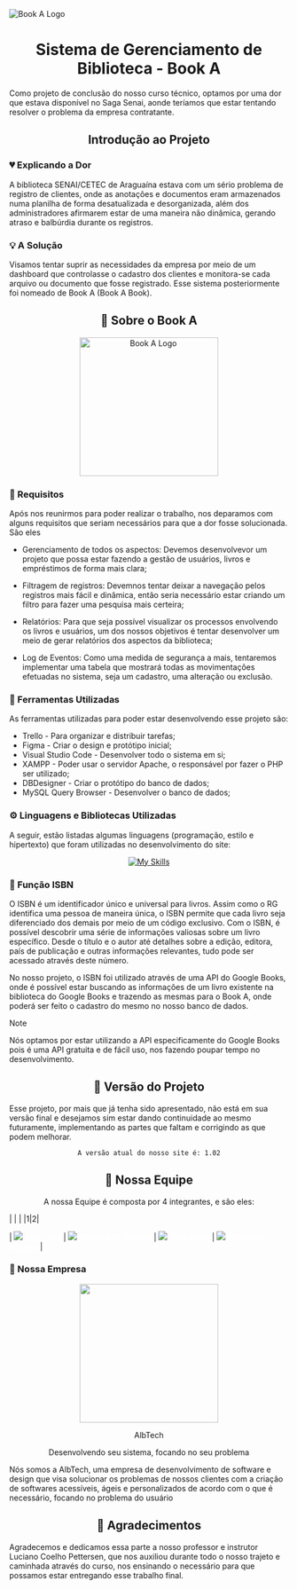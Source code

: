 
<picture>
  <source media="(prefers-color-scheme: dark)" srcset="./assets/img/bookabanner2.png">
  <source media="(prefers-color-scheme: light)" srcset="./assets/img/bookabanner.png">
  <img alt="Book A Logo" src="./assets/img/logo.png">
</picture>



<div align="center" class>

# Sistema de Gerenciamento de Biblioteca - Book A

</div>

Como projeto de conclusão do nosso curso técnico, optamos por uma dor que estava disponível no Saga Senai, aonde teríamos que estar tentando resolver o problema da empresa contratante. 



<div align="center"> 

## Introdução ao Projeto

</div>


### :broken_heart: Explicando a Dor
A biblioteca SENAI/CETEC de Araguaína estava com um sério problema de registro de clientes, onde as anotações e documentos eram armazenados numa planilha de forma desatualizada e desorganizada, além dos administradores afirmarem estar de uma maneira não dinâmica, gerando atraso e balbúrdia durante os registros.

### :bulb: A Solução
Visamos tentar suprir as necessidades da empresa por meio de um dashboard que controlasse o cadastro dos clientes e monitora-se cada arquivo ou documento que fosse registrado. Esse sistema posteriormente foi nomeado de Book A (Book A Book).



<div align="center"> 

## :book: Sobre o Book A

</div>


<div align="center">

<picture>
  <source media="(prefers-color-scheme: dark)" srcset="./assets/img/logo.png">
  <source media="(prefers-color-scheme: light)" srcset="./assets/img/logo2">
  <img alt="Book A Logo" src="./assets/img/logo.png" width="250px">
</picture>

</div>


### :page_with_curl: Requisitos

Após nos reunirmos para poder realizar o trabalho, nos deparamos com alguns requisitos que seriam necessários para que a dor fosse solucionada. São eles

- Gerenciamento de todos os aspectos: Devemos desenvolvevor um projeto que possa estar fazendo a gestão de usuários, livros e empréstimos de forma mais clara;

- Filtragem de registros: Devemnos tentar deixar a navegação pelos registros mais fácil e dinâmica, então seria necessário estar criando um filtro para fazer uma pesquisa mais certeira;

- Relatórios: Para que seja possível visualizar os processos envolvendo os livros e usuários, um dos nossos objetivos é tentar desenvolver um meio de gerar relatórios dos aspectos da biblioteca;

- Log de Eventos: Como uma medida de segurança a mais, tentaremos implementar uma tabela que mostrará todas as movimentações efetuadas no sistema, seja um cadastro, uma alteração ou exclusão.


### :wrench: Ferramentas Utilizadas

As ferramentas utilizadas para poder estar desenvolvendo esse projeto são:

- Trello - Para organizar e distribuir tarefas;
- Figma - Criar o design e protótipo inicial;
- Visual Studio Code - Desenvolver todo o sistema em si;
- XAMPP - Poder usar o servidor Apache, o responsável por fazer o PHP ser utilizado;
- DBDesigner - Criar o protótipo do banco de dados;
- MySQL Query Browser - Desenvolver o banco de dados;


### :gear: Linguagens e Bibliotecas Utilizadas

A seguir, estão listadas algumas linguagens (programação, estilo e hipertexto) que foram utilizadas no desenvolvimento do site:

<div align="center">

[![My Skills](https://skillicons.dev/icons?i=html,css,js,php,jquery,bootstrap,mysql)](https://skillicons.dev)

</div>


### :blue_book: Função ISBN

O ISBN é um identificador único e universal para livros. Assim como o RG identifica uma pessoa de maneira única, o ISBN permite que cada livro seja diferenciado dos demais por meio de um código exclusivo. Com o ISBN, é possível descobrir uma série de informações valiosas sobre um livro específico. Desde o título e o autor até detalhes sobre a edição, editora, país de publicação e outras informações relevantes, tudo pode ser acessado através deste número.

No nosso projeto, o ISBN foi utilizado através de uma API do Google Books, onde é possível estar buscando as informações de um livro existente na biblioteca do Google Books e trazendo as mesmas para o Book A, onde poderá ser feito o cadastro do mesmo no nosso banco de dados.

> [!NOTE]
> Nós optamos por estar utilizando a API especificamente do Google Books pois é uma API gratuita e de fácil uso, nos fazendo poupar tempo no desenvolvimento.



<div align="center"> 

## :pushpin: Versão do Projeto

</div>

Esse projeto, por mais que já tenha sido apresentado, não está em sua versão final e desejamos sim estar dando continuidade ao mesmo futuramente, implementando as partes que faltam e corrigindo as que podem melhorar.


<div align="center"> 

```
A versão atual do nosso site é: 1.02
```

</div>



<div align="center"> 

## 🌟 Nossa Equipe

A nossa Equipe é composta por 4 integrantes, e são eles:

</div>


| | |
|1|2|

|<a href="https://www.instagram.com/felpzinea/" style="color: white; font-weight: 700;"> <img src="./assets/img/logo.png" /> Ana Luísa </a>  |  <a href="" style="color: white; font-weight: 700;"> <img src="./assets/img/logo.png" /> Giovana de Oliveira </a>  |  <a href="" style="color: white; font-weight: 700;"> <img src="./assets/img/logo.png" /> José Omar </a>  |  <a href="" style="color: white; font-weight: 700;"> <img src="./assets/img/logo.png" /> Vitória de Oliveira </a>  |



### :office: Nossa Empresa

<div align="center">
    
<img style="flex-basis: 45%;" src="./assets/img/bunitinha.png" width="250px" />

<p>AlbTech</p>
<p>Desenvolvendo seu sistema, focando no seu problema</p>

</div>

Nós somos a AlbTech, uma empresa de desenvolvimento de software e design que visa solucionar os problemas de nossos clientes com a criação de softwares acessíveis, ágeis e personalizados de acordo com o que é necessário, focando no problema do usuário



<div align="center"> 

## :revolving_hearts: Agradecimentos

</div>
    
<p>Agradecemos e dedicamos essa parte a nosso professor e instrutor Luciano Coelho Pettersen, que nos auxiliou durante todo o nosso trajeto e  caminhada através do curso, nos ensinando o necessário para que possamos estar entregando esse trabalho final.</p>


<!-- 
</foreignObject>

</svg> -->


